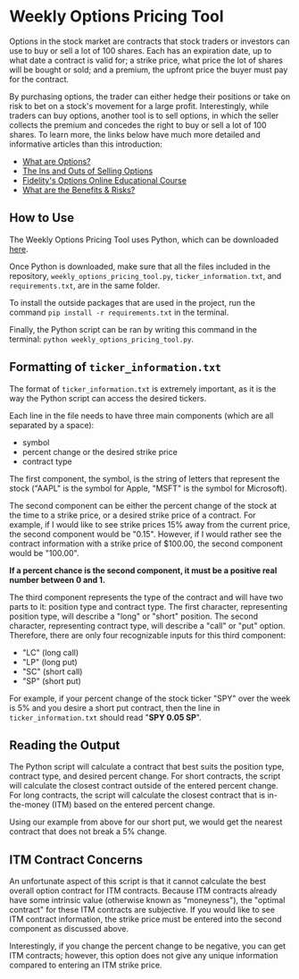 # Weekly Options Pricing Tool

Options in the stock market are contracts that stock traders or investors can use to buy or sell a lot of 100 shares. Each has an expiration date, up to what date a contract is valid for; a strike price, what price the lot of shares will be bought or sold; and a premium, the upfront price the buyer must pay for the contract.

By purchasing options, the trader can either hedge their positions or take on risk to bet on a stock's movement for a large profit. Interestingly, while traders can buy options, another tool is to sell options, in which the seller collects the premium and concedes the right to buy or sell a lot of 100 shares. To learn more, the links below have much more detailed and informative articles than this introduction:
- [What are Options?](https://www.investopedia.com/terms/o/option.asp)
- [The Ins and Outs of Selling Options](https://www.investopedia.com/articles/optioninvestor/09/selling-options.asp)
- [Fidelity's Options Online Educational Course](https://www.fidelity.com/options-trading/education-and-ideas)
- [What are the Benefits & Risks?](https://www.merrilledge.com/investment-products/options/benefits-risks-of-options)

## How to Use
The Weekly Options Pricing Tool uses Python, which can be downloaded [here](https://wiki.python.org/moin/BeginnersGuide/Download).

Once Python is downloaded, make sure that all the files included in the repository, <code>weekly_options_pricing_tool.py</code>, <code>ticker_information.txt</code>, and <code>requirements.txt</code>, are in the same folder. 

To install the outside packages that are used in the project, run the command <code>pip install -r requirements.txt</code> in the terminal.

Finally, the Python script can be ran by writing this command in the terminal: <code>python weekly_options_pricing_tool.py</code>.

## Formatting of <code>ticker_information.txt</code>

The format of <code>ticker_information.txt</code> is extremely important, as it is the way the Python script can access the desired tickers.

Each line in the file needs to have three main components (which are all separated by a space): 
- symbol
- percent change or the desired strike price
- contract type

The first component, the symbol, is the string of letters that represent the stock ("AAPL" is the symbol for Apple, "MSFT" is the symbol for Microsoft).

The second component can be either the percent change of the stock at the time to a strike price, or a desired strike price of a contract. For example, if I would like to see strike prices 15% away from the current price, the second component would be "0.15". However, if I would rather see the contract information with a strike price of $100.00, the second component would be "100.00".

<strong>If a percent chance is the second component, it must be a positive real number between 0 and 1.</strong>

The third component represents the type of the contract and will have two parts to it: position type and contract type. The first character, representing position type, will describe a "long" or "short" position. The second character, representing contract type, will describe a "call" or "put" option. Therefore, there are only four recognizable inputs for this third component:
- "LC" (long call)
- "LP" (long put)
- "SC" (short call)
- "SP" (short put)

For example, if your percent change of the stock ticker "SPY" over the week is 5% and you desire a short put contract, then the line in <code>ticker_information.txt</code> should read "<strong>SPY 0.05 SP</strong>".

## Reading the Output

The Python script will calculate a contract that best suits the position type, contract type, and desired percent change. For short contracts, the script will calculate the closest contract outside of the entered percent change. For long contracts, the script will calculate the closest contract that is in-the-money (ITM) based on the entered percent change.

Using our example from above for our short put, we would get the nearest contract that does not break a 5% change.

## ITM Contract Concerns

An unfortunate aspect of this script is that it cannot calculate the best overall option contract for ITM contracts. Because ITM contracts already have some intrinsic value (otherwise known as "moneyness"), the "optimal contract" for these ITM contracts are subjective. If you would like to see ITM contract information, the strike price must be entered into the second component as discussed above.

Interestingly, if you change the percent change to be negative, you can get ITM contracts; however, this option does not give any unique information compared to entering an ITM strike price.